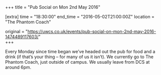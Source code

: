 +++
title = "Pub Social on Mon 2nd May 2016"

[extra]
time = "18:30:00"
end_time = "2016-05-02T21:00:00Z"
location = "The Phantom Coach"

original = "https://uwcs.co.uk/events/pub-social-on-mon-2nd-may-2016-1474489117603/"    
+++

Every Monday since time began we’ve headed out the pub for food and a drink (if that’s your thing – for many of us it isn’t). We currently go to The Phantom Coach, just outside of campus. We usually leave from DCS at around 6pm.

